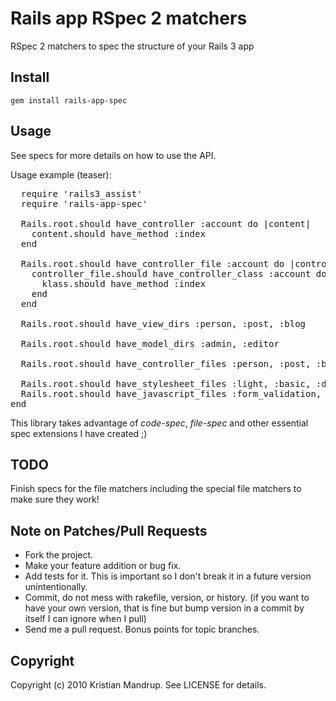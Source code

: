 # Rails app RSpec 2 matchers

RSpec 2 matchers to spec the structure of your Rails 3 app

## Install

<code>gem install rails-app-spec</code>

## Usage

See specs for more details on how to use the API.

Usage example (teaser):
<pre>
  require 'rails3_assist'
  require 'rails-app-spec'  
  
  Rails.root.should have_controller :account do |content|
    content.should have_method :index
  end

  Rails.root.should have_controller_file :account do |controller_file|
    controller_file.should have_controller_class :account do |klass|
      klass.should have_method :index
    end
  end

  Rails.root.should have_view_dirs :person, :post, :blog	

  Rails.root.should have_model_dirs :admin, :editor

  Rails.root.should have_controller_files :person, :post, :blog	

  Rails.root.should have_stylesheet_files :light, :basic, :dark
  Rails.root.should have_javascript_files :form_validation, :effects
end  
</pre>  

This library takes advantage of *code-spec*, *file-spec* and other essential spec extensions I have created ;)

## TODO

Finish specs for the file matchers including the special file matchers to make sure they work!

## Note on Patches/Pull Requests
 
* Fork the project.
* Make your feature addition or bug fix.
* Add tests for it. This is important so I don't break it in a
  future version unintentionally.
* Commit, do not mess with rakefile, version, or history.
  (if you want to have your own version, that is fine but bump version in a commit by itself I can ignore when I pull)
* Send me a pull request. Bonus points for topic branches.

## Copyright

Copyright (c) 2010 Kristian Mandrup. See LICENSE for details.
